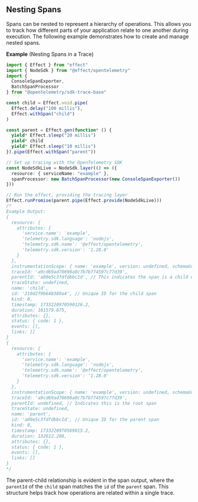 ## Nesting Spans

Spans can be nested to represent a hierarchy of operations. This allows you to track how different parts of your application relate to one another during execution. The following example demonstrates how to create and manage nested spans.

**Example** (Nesting Spans in a Trace)

```ts twoslash "a09e5c3fdfdbbc1d"
import { Effect } from "effect"
import { NodeSdk } from "@effect/opentelemetry"
import {
  ConsoleSpanExporter,
  BatchSpanProcessor
} from "@opentelemetry/sdk-trace-base"

const child = Effect.void.pipe(
  Effect.delay("100 millis"),
  Effect.withSpan("child")
)

const parent = Effect.gen(function* () {
  yield* Effect.sleep("20 millis")
  yield* child
  yield* Effect.sleep("10 millis")
}).pipe(Effect.withSpan("parent"))

// Set up tracing with the OpenTelemetry SDK
const NodeSdkLive = NodeSdk.layer(() => ({
  resource: { serviceName: "example" },
  spanProcessor: new BatchSpanProcessor(new ConsoleSpanExporter())
}))

// Run the effect, providing the tracing layer
Effect.runPromise(parent.pipe(Effect.provide(NodeSdkLive)))
/*
Example Output:
{
  resource: {
    attributes: {
      'service.name': 'example',
      'telemetry.sdk.language': 'nodejs',
      'telemetry.sdk.name': '@effect/opentelemetry',
      'telemetry.sdk.version': '1.28.0'
    }
  },
  instrumentationScope: { name: 'example', version: undefined, schemaUrl: undefined },
  traceId: 'a9cd69ad70698a0c7b7b774597c77d39',
  parentId: 'a09e5c3fdfdbbc1d', // This indicates the span is a child of 'parent'
  traceState: undefined,
  name: 'child',
  id: '210d2f9b648389a4', // Unique ID for the child span
  kind: 0,
  timestamp: 1733220970590126.2,
  duration: 101579.875,
  attributes: {},
  status: { code: 1 },
  events: [],
  links: []
}
{
  resource: {
    attributes: {
      'service.name': 'example',
      'telemetry.sdk.language': 'nodejs',
      'telemetry.sdk.name': '@effect/opentelemetry',
      'telemetry.sdk.version': '1.28.0'
    }
  },
  instrumentationScope: { name: 'example', version: undefined, schemaUrl: undefined },
  traceId: 'a9cd69ad70698a0c7b7b774597c77d39',
  parentId: undefined, // Indicates this is the root span
  traceState: undefined,
  name: 'parent',
  id: 'a09e5c3fdfdbbc1d', // Unique ID for the parent span
  kind: 0,
  timestamp: 1733220970569015.2,
  duration: 132612.208,
  attributes: {},
  status: { code: 1 },
  events: [],
  links: []
}
*/
```

The parent-child relationship is evident in the span output, where the `parentId` of the `child` span matches the `id` of the `parent` span. This structure helps track how operations are related within a single trace.
